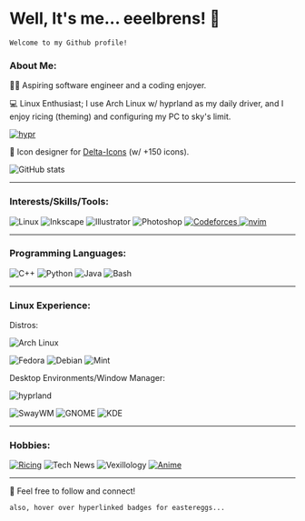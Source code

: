 # Well, It's me... eeelbrens! 🌟

```
Welcome to my Github profile!
```
### About Me:
👨‍💻  Aspiring software engineer and a coding enjoyer.

💻  Linux Enthusiast; I use Arch Linux w/ hyprland as my daily driver, and I enjoy ricing (theming) and configuring my PC to sky's limit.

[![hypr](https://github-readme-stats.vercel.app/api/pin/?username=eeelbrens&repo=dotfiles-hyprland)](https://github.com/eeelbrens/dotfiles-hyprland)

🎨  Icon designer for [Delta-Icons](https://github.com/Delta-Icons/android) (w/ +150 icons). 

![GitHub stats](https://github-readme-stats.vercel.app/api?username=eeelbrens&theme=transparent&show_icons=true&rank_icon=github&hide_title=true)

---

### Interests/Skills/Tools:
![Linux](https://img.shields.io/badge/Linux-black?style=for-the-badge&logo=linux&logoColor=white)
![Inkscape](https://img.shields.io/badge/Inkscape-black?style=for-the-badge&logo=inkscape&logoColor=white)
![Illustrator](https://img.shields.io/badge/Illustrator-%23FF9A00?style=for-the-badge&logo=adobeillustrator&logoColor=white)
![Photoshop](https://img.shields.io/badge/Photoshop-%2331A8FF?style=for-the-badge&logo=adobephotoshop&logoColor=white)
[![Codeforces](https://img.shields.io/badge/Codeforces-Handle%3A_elbrens-%231F8ACB?style=for-the-badge&logo=codeforces&logoColor=black&labelColor=%23F8CC4F)
](https://codeforces.com/profile/elbrens)
[![nvim](https://img.shields.io/badge/Nvim-%2357A143?style=for-the-badge&logo=neovim&logoColor=white)
](https://github.com/eeelbrens/dotfiles-hyprland/tree/main/.config/nvim)

---

### Programming Languages:
![C++](https://img.shields.io/badge/C%2B%2B-%2300599C?style=for-the-badge&logo=cplusplus&logoColor=white)
![Python](https://img.shields.io/badge/Python-%23FDCE41?style=for-the-badge&logo=python&logoColor=black)
![Java](https://img.shields.io/badge/Java-%23E82223?style=for-the-badge&logo=java&logoColor=white)
![Bash](https://img.shields.io/badge/Bash-black?style=for-the-badge&logo=gnubash&logoColor=white)

---

### Linux Experience:
Distros:

![Arch Linux](https://img.shields.io/badge/I_use_arch_btw_:\)-%231793D1?style=for-the-badge&logo=archlinux&logoColor=white)

![Fedora](https://img.shields.io/badge/Fedora-%2351A2DA?style=for-the-badge&logo=fedora&logoColor=white)
![Debian](https://img.shields.io/badge/Debian-%23A81D33?style=for-the-badge&logo=debian&logoColor=white)
![Mint](https://img.shields.io/badge/Mint-%2386BE43?style=for-the-badge&logo=linuxmint&logoColor=white)

Desktop Environments/Window Manager:

![hyprland](https://img.shields.io/badge/hyprland-%2358E1FF?style=for-the-badge&logo=hyprland&logoColor=black)

![SwayWM](https://img.shields.io/badge/SwayWM-%2368741C?style=for-the-badge&logoColor=white)
![GNOME](https://img.shields.io/badge/GNOME-%234A86CF?style=for-the-badge&logo=gnome&logoColor=white)
![KDE](https://img.shields.io/badge/KDE-%231D99F3?style=for-the-badge&logo=kde&logoColor=white)

---

### Hobbies:

[![Ricing](https://img.shields.io/badge/Ricing-%231d1f21?style=for-the-badge&logo=archlinux&logoColor=%23c5c8c6)](https://github.com/eeelbrens/dotfiles-hyprland)
![Tech News](https://img.shields.io/badge/tech_news-%231875F3?style=for-the-badge&logoColor=white)
![Vexillology](https://img.shields.io/badge/Vexillology-white?style=for-the-badge&logoColor=white)
[![Anime](https://img.shields.io/badge/Animanga-%23903987?style=for-the-badge&logoColor=white)](https://anilist.co/user/HelveticaE/)

---

👥  Feel free to follow and connect!

`also, hover over hyperlinked badges for eastereggs...`
